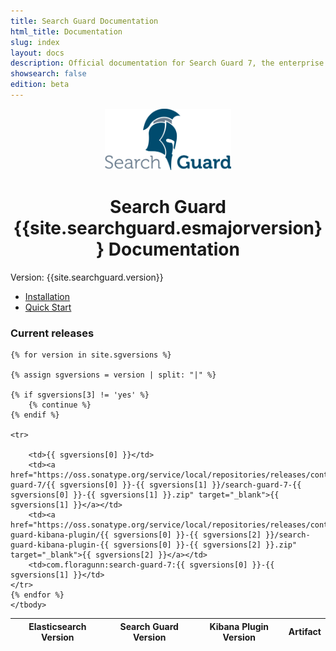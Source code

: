```yaml
---
title: Search Guard Documentation
html_title: Documentation
slug: index
layout: docs
description: Official documentation for Search Guard 7, the enterprise security suite for Elasticsearch.
showsearch: false
edition: beta
---
```

<!---
Copryight 2016-2019 floragunn GmbH
-->


<p align="center">
<img src="img/logos/search-guard-frontmatter.png" alt="Search Guard - Security for Elasticsearch" style="width: 40%" />
</p>


<h1 align="center">Search Guard {{site.searchguard.esmajorversion}} Documentation</h1>

Version: {{site.searchguard.version}}

* [Installation](search-guard-versions)
* [Quick Start](demo-installer)

<h3>Current releases</h3>
<table>
    <thead>
    <tr>
        <th>Elasticsearch Version</th>
        <th>Search Guard Version</th>
        <th>Kibana Plugin Version</th>
        <th>Artifact</th>
    </tr>
    </thead>
    <tbody>

    {% for version in site.sgversions %}

    {% assign sgversions = version | split: "|" %}

    {% if sgversions[3] != 'yes' %}
        {% continue %}
    {% endif %}

    <tr>
                                            
        <td>{{ sgversions[0] }}</td>
        <td><a href="https://oss.sonatype.org/service/local/repositories/releases/content/com/floragunn/search-guard-7/{{ sgversions[0] }}-{{ sgversions[1] }}/search-guard-7-{{ sgversions[0] }}-{{ sgversions[1] }}.zip" target="_blank">{{ sgversions[1] }}</a></td>
        <td><a href="https://oss.sonatype.org/service/local/repositories/releases/content/com/floragunn/search-guard-kibana-plugin/{{ sgversions[0] }}-{{ sgversions[2] }}/search-guard-kibana-plugin-{{ sgversions[0] }}-{{ sgversions[2] }}.zip" target="_blank">{{ sgversions[2] }}</a></td>
        <td>com.floragunn:search-guard-7:{{ sgversions[0] }}-{{ sgversions[1] }}</td>
    </tr>
    {% endfor %}
    </tbody>
</table>
